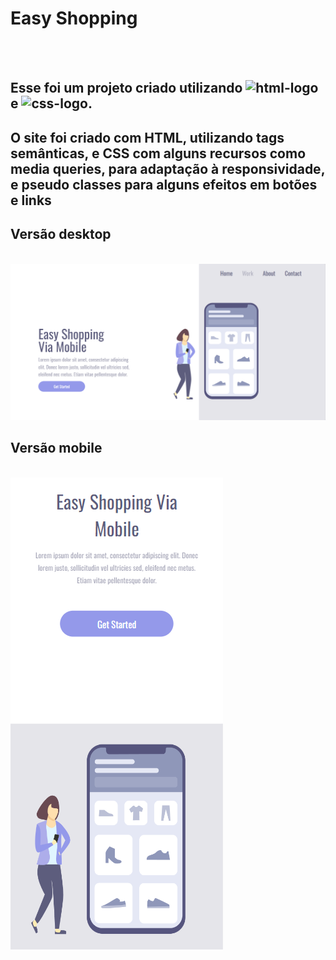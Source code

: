 <h1> Easy Shopping </h1>
<br>
<br>

<h2> Esse foi um projeto criado utilizando  <img src="https://img.shields.io/badge/HTML5-E34F26?style=for-the-badge&logo=html5&logoColor=white" alt="html-logo" /> e <img src="https://img.shields.io/badge/CSS3-1572B6?style=for-the-badge&logo=css3&logoColor=white" alt="css-logo" />.</h2>
<h2> O site foi criado com HTML, utilizando tags semânticas, e CSS com alguns recursos como media queries, para adaptação à responsividade, e pseudo classes para alguns efeitos em botões e links</h2>


<h2>Versão desktop</h2>
<br>
<img src="https://github.com/viniciussouza88/Projeto-Easy-Shopping-Via-Mobile/blob/main/assets/desktop-version.png?raw=true"/>
<br>

<h2>Versão mobile</h2>
<br>
<img src="https://github.com/viniciussouza88/Projeto-Easy-Shopping-Via-Mobile/blob/main/assets/mobile-version.png?raw=true"/>
